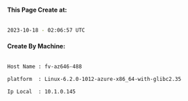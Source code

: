 
   
#### This Page Create at:

```bash

2023-10-18 - 02:06:57 UTC

```

#### Create By Machine:

```bash

Host Name : fv-az646-488

platform  : Linux-6.2.0-1012-azure-x86_64-with-glibc2.35

Ip Local  : 10.1.0.145

```

